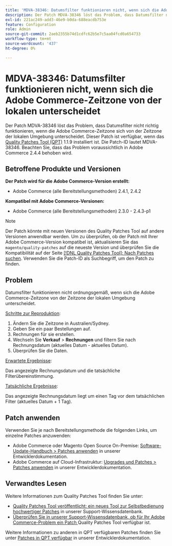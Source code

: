 ```yaml
---
title: 'MDVA-38346: Datumsfilter funktionieren nicht, wenn sich die Adobe Commerce-Zeitzone von der lokalen unterscheidet'
description: Der Patch MDVA-38346 löst das Problem, dass Datumsfilter nicht richtig funktionieren, wenn die Adobe Commerce-Zeitzone sich von der Zeitzone der lokalen Umgebung unterscheidet. Dieser Patch ist verfügbar, wenn das [Quality Patches Tool (QPT)](/help/announcements/adobe-commerce-announcements/magento-quality-patches-released-new-tool-to-self-serve-quality-patches.md) 1.1.9 installiert ist. Die Patch-ID lautet MDVA-38346. Beachten Sie, dass das Problem voraussichtlich in Adobe Commerce 2.4.4 behoben wird.
exl-id: 221ac249-add3-46e9-b0da-688eacdb753e
feature: Configuration
role: Admin
source-git-commit: 2aeb2355b74d1cdfc62b5e7c5aa04fcd0a654733
workflow-type: tm+mt
source-wordcount: '437'
ht-degree: 0%

---
```


# MDVA-38346: Datumsfilter funktionieren nicht, wenn sich die Adobe Commerce-Zeitzone von der lokalen unterscheidet

Der Patch MDVA-38346 löst das Problem, dass Datumsfilter nicht richtig funktionieren, wenn die Adobe Commerce-Zeitzone sich von der Zeitzone der lokalen Umgebung unterscheidet. Dieser Patch ist verfügbar, wenn das [Quality Patches Tool (QPT)](/help/announcements/adobe-commerce-announcements/magento-quality-patches-released-new-tool-to-self-serve-quality-patches.md) 1.1.9 installiert ist. Die Patch-ID lautet MDVA-38346. Beachten Sie, dass das Problem voraussichtlich in Adobe Commerce 2.4.4 behoben wird.

## Betroffene Produkte und Versionen

**Der Patch wird für die Adobe Commerce-Version erstellt:**

* Adobe Commerce (alle Bereitstellungsmethoden) 2.4.1, 2.4.2

**Kompatibel mit Adobe Commerce-Versionen:**

* Adobe Commerce (alle Bereitstellungsmethoden) 2.3.0 - 2.4.3-p1

>[!NOTE]
>
>Der Patch könnte mit neuen Versionen des Quality Patches Tool auf andere Versionen anwendbar werden. Um zu überprüfen, ob der Patch mit Ihrer Adobe Commerce-Version kompatibel ist, aktualisieren Sie das `magento/quality-patches` auf die neueste Version und überprüfen Sie die Kompatibilität auf der Seite [[!DNL Quality Patches Tool]: Nach Patches suchen](https://experienceleague.adobe.com/tools/commerce-quality-patches/index.html). Verwenden Sie die Patch-ID als Suchbegriff, um den Patch zu finden.

## Problem

Datumsfilter funktionieren nicht ordnungsgemäß, wenn sich die Adobe Commerce-Zeitzone von der Zeitzone der lokalen Umgebung unterscheidet.

<u>Schritte zur Reproduktion</u>:

1. Ändern Sie die Zeitzone in Australien/Sydney.
1. Geben Sie ein paar Bestellungen auf.
1. Rechnungen für sie erstellen.
1. Wechseln Sie **Verkauf** > **Rechnungen** und filtern Sie nach Rechnungsdatum (aktuelles Datum - aktuelles Datum).
1. Überprüfen Sie die Daten.

<u>Erwartete Ergebnisse</u>:

Das angezeigte Rechnungsdatum und die tatsächliche Filterübereinstimmung.

<u>Tatsächliche Ergebnisse</u>:

Das angezeigte Rechnungsdatum liegt um einen Tag vor dem tatsächlichen Filter (aktuelles Datum + 1 Tag).

## Patch anwenden

Verwenden Sie je nach Bereitstellungsmethode die folgenden Links, um einzelne Patches anzuwenden:

* Adobe Commerce oder Magento Open Source On-Premise: [Software-Update-Handbuch > Patches anwenden](https://experienceleague.adobe.com/en/docs/commerce-operations/tools/quality-patches-tool/usage) in unserer Entwicklerdokumentation.
* Adobe Commerce auf Cloud-Infrastruktur: [Upgrades und Patches > Patches anwenden](https://experienceleague.adobe.com/en/docs/commerce-cloud-service/user-guide/develop/upgrade/apply-patches) in unserer Entwicklerdokumentation.

## Verwandtes Lesen

Weitere Informationen zum Quality Patches Tool finden Sie unter:

* [Quality Patches Tool veröffentlicht: ein neues Tool zur Selbstbedienung hochwertiger Patches](/help/announcements/adobe-commerce-announcements/magento-quality-patches-released-new-tool-to-self-serve-quality-patches.md) in unserer Support-Wissensdatenbank.
* [Überprüfen Sie in unserer Support-Wissensdatenbank, ob für Ihr Adobe Commerce-Problem ein Patch ](/help/support-tools/patches-available-in-qpt-tool/check-patch-for-magento-issue-with-magento-quality-patches.md) Quality Patches Tool verfügbar ist.

Weitere Informationen zu anderen in QPT verfügbaren Patches finden Sie unter [Patches in QPT verfügbar](https://experienceleague.adobe.com/tools/commerce-quality-patches/index.html) in unserer Entwicklerdokumentation.
